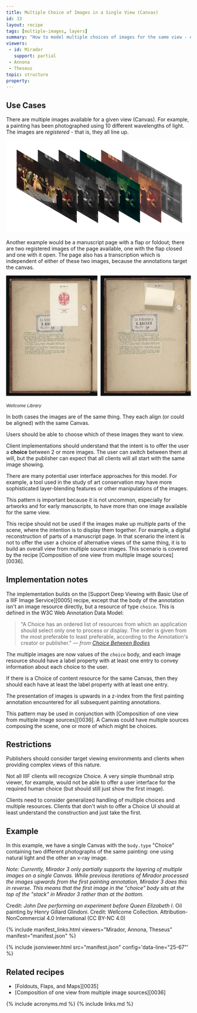 ```yaml
---
title: Multiple Choice of Images in a Single View (Canvas)
id: 33
layout: recipe
tags: [multiple-images, layers]
summary: "How to model multiple choices of images for the same view - e.g., layers, multispectral images."
viewers:
 - id: Mirador
   support: partial
 - Annona
 - Theseus
topic: structure
property:
---
```



## Use Cases

There are multiple images available for a given view (Canvas). For example, a painting has been photographed using 10 different wavelengths of light. The images are _registered_ - that is, they all line up.

![Illustration of image registration concept](image_registration.png)

Another example would be a manuscript page with a flap or foldout; there are two registered images of the page available, one with the flap closed and one with it open. The page also has a transcription which is independent of either of these two images, because the annotations target the canvas.

![two photographs of a book page with the flap down and raised](choice-flap.png)

_<small>Wellcome Library</small>_

In both cases the images are of the same thing. They each align (or could be aligned) with the same Canvas.

Users should be able to choose which of these images they want to view.

Client implementations should understand that the intent is to offer the user a **choice** between 2 or more images. The user can switch between them at will, but the publisher can expect that all clients will all start with the same image showing.

There are many potential user interface approaches for this model. For example, a tool used in the study of art conservation may have more sophisticated layer-blending features or other manipulations of the images.

This pattern is important because it is not uncommon, especially for artworks and for early manuscripts, to have more than one image available for the same view.

This recipe should not be used if the images make up multiple parts of the scene, where the intention is to display them together. For example, a digital reconstruction of parts of a manuscript page. In that scenario the intent is not to offer the user a choice of alternative views of the same thing, it is to build an overall view from multiple source images. This scenario is covered by the recipe [Composition of one view from multiple image sources][0036].

## Implementation notes

The implementation builds on the [Support Deep Viewing with Basic Use of a IIIF Image Service][0005] recipe, except that the body of the annotation isn't an image resource directly, but a resource of type `choice`. This is defined in the W3C Web Annotation Data Model:

> "A Choice has an ordered list of resources from which an application should select only one to process or display. The order is given from the most preferable to least preferable, according to the Annotation's creator or publisher." *— from [Choice Between Bodies](https://www.w3.org/TR/annotation-model/#choice-between-bodies)*

The multiple images are now values of the `choice` body, and each image resource should have a label property with at least one entry to convey information about each choice to the user.

If there is a Choice of content resource for the same Canvas, then they should each have at least the label property with at least one entry.

The presentation of images is upwards in a z-index from the first painting annotation encountered for all subsequent painting annotations.

This pattern may be used in conjunction with [Composition of one view from multiple image sources][0036]. A Canvas could have multiple sources composing the scene, one or more of which might be choices.


## Restrictions

Publishers should consider target viewing environments and clients when providing complex views of this nature.

Not all IIIF clients will recognize Choice. A very simple thumbnail strip viewer, for example, would not be able to offer a user interface for the required human choice (but should still just show the first image).

Clients need to consider generalized handling of multiple choices and multiple resources.
Clients that don't wish to offer a Choice UI should at least understand the construction and just take the first.

## Example

In this example, we have a single Canvas with the `body.type` "Choice" containing two different photographs of the same painting: one using natural light and the other an x-ray image.

*Note: Currently, Mirador 3 only partially supports the layering of multiple images on a single Canvas. While previous iterations of Mirador processed the images upwards from the first painting annotation, Mirador 3 does this in reverse. This means that the first image in the "choice" body sits at the top of the "stack" in Mirador 3 rather than at the bottom.*

Credit: *John Dee performing an experiment before Queen Elizabeth I*. Oil painting by Henry Gillard Glindoni. Credit: Wellcome Collection. Attribution-NonCommercial 4.0 International (CC BY-NC 4.0)

{% include manifest_links.html viewers="Mirador, Annona, Theseus" manifest="manifest.json" %}

{% include jsonviewer.html src="manifest.json" config='data-line="25-67"' %}

## Related recipes

* [Foldouts, Flaps, and Maps][0035]
* [Composition of one view from multiple image sources][0036]


{% include acronyms.md %}
{% include links.md %}

